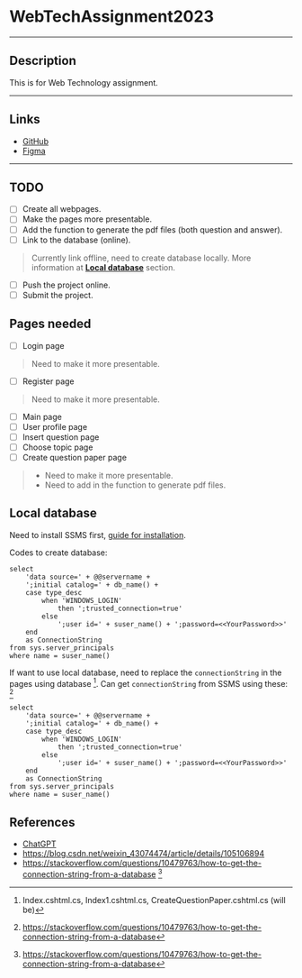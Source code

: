 # **WebTechAssignment2023**

--- 

## **Description**
This is for Web Technology assignment.

---

## **Links**
- [GitHub](https://github.com/BCS21090011/WebTechAssignment2023.git)
- [Figma](https://www.figma.com/file/0grXPVhB7sIiSKGHO9Q1H9/Untitled?node-id=15%3A3&t=pVewqGUSb8sBxukY-1)

---

## **TODO**
- [ ] Create all webpages.
- [ ] Make the pages more presentable.
- [ ] Add the function to generate the pdf files (both question and answer).
- [ ] Link to the database (online).
> Currently link offline, need to create database locally. More information at [**Local database**](#Local-database) section.
- [ ] Push the project online.
- [ ] Submit the project.

## **Pages needed**
- [ ] Login page
> Need to make it more presentable.
- [ ] Register page
> Need to make it more presentable.
- [ ] Main page
- [ ] User profile page
- [ ] Insert question page
- [ ] Choose topic page
- [ ] Create question paper page
> - Need to make it more presentable.
> - Need to add in the function to generate pdf files.
  
## **Local database**
Need to install SSMS first, [guide for installation](https://blog.csdn.net/weixin_43074474/article/details/105106894).

Codes to create database:
```MSSQL
select
    'data source=' + @@servername +
    ';initial catalog=' + db_name() +
    case type_desc
        when 'WINDOWS_LOGIN' 
            then ';trusted_connection=true'
        else
            ';user id=' + suser_name() + ';password=<<YourPassword>>'
    end
    as ConnectionString
from sys.server_principals
where name = suser_name()
```
If want to use local database, need to replace the `connectionString` in the pages using database [^1].
Can get `connectionString` from SSMS using these: [^2]
```MSSQL
select
    'data source=' + @@servername +
    ';initial catalog=' + db_name() +
    case type_desc
        when 'WINDOWS_LOGIN' 
            then ';trusted_connection=true'
        else
            ';user id=' + suser_name() + ';password=<<YourPassword>>'
    end
    as ConnectionString
from sys.server_principals
where name = suser_name()
```

## **References**
- [ChatGPT](https://chat.openai.com/chat)
- https://blog.csdn.net/weixin_43074474/article/details/105106894
- https://stackoverflow.com/questions/10479763/how-to-get-the-connection-string-from-a-database [^2]

[^1]: Index.cshtml.cs, Index1.cshtml.cs, CreateQuestionPaper.cshtml.cs (will be)
[^2]: https://stackoverflow.com/questions/10479763/how-to-get-the-connection-string-from-a-database
